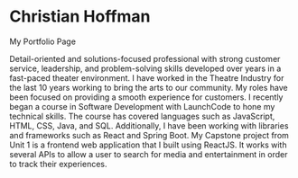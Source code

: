# Christian Hoffman
My Portfolio Page

Detail-oriented and solutions-focused professional with strong customer service, leadership, and problem-solving skills developed over years in a fast-paced theater environment.
I have worked in the Theatre Industry for the last 10 years working to bring the arts to our community. My roles have been focused on providing a smooth experience for customers.
I recently began a course in Software Development with LaunchCode to hone my technical skills. The course has covered languages such as JavaScript, HTML, CSS, Java, and SQL. Additionally, I have been working with libraries and frameworks such as React and Spring Boot.
My Capstone project from Unit 1 is a frontend web application that I built using ReactJS. It works with several APIs to allow a user to search for media and entertainment in order to track their experiences.

